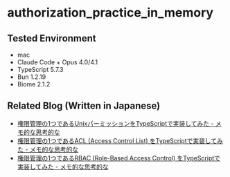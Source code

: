 # authorization_practice_in_memory

## Tested Environment

- mac
- Claude Code + Opus 4.0/4.1
- TypeScript 5.7.3
- Bun 1.2.19
- Biome 2.1.2


## Related Blog (Written in Japanese)

- [権限管理の1つであるUnixパーミッションをTypeScriptで実装してみた - メモ的な思考的な](https://thinkami.hatenablog.com/entry/2025/08/24/211635)
- [権限管理の1つであるACL (Access Control List) をTypeScriptで実装してみた - メモ的な思考的な](https://thinkami.hatenablog.com/entry/2025/08/25/212900)
- [権限管理の1つであるRBAC (Role-Based Access Control) をTypeScriptで実装してみた - メモ的な思考的な](https://thinkami.hatenablog.com/entry/2025/08/29/221436)
